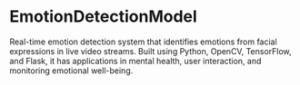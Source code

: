 # EmotionDetectionModel
Real-time emotion detection system that identifies emotions from facial expressions in live video streams. Built using Python, OpenCV, TensorFlow, and Flask, it has applications in mental health, user interaction, and monitoring emotional well-being.
